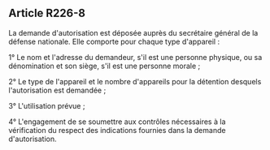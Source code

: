 Article R226-8
----
La demande d'autorisation est déposée auprès du secrétaire général de la défense
nationale. Elle comporte pour chaque type d'appareil :

1° Le nom et l'adresse du demandeur, s'il est une personne physique, ou sa
dénomination et son siège, s'il est une personne morale ;

2° Le type de l'appareil et le nombre d'appareils pour la détention desquels
l'autorisation est demandée ;

3° L'utilisation prévue ;

4° L'engagement de se soumettre aux contrôles nécessaires à la vérification du
respect des indications fournies dans la demande d'autorisation.
